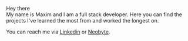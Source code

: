 Hey there  
My name is Maxim and I am a full stack developer. Here you can find the projects I've learned the most from and worked the longest on. 

You can reach me via [Linkedin](https://www.linkedin.com/in/maxim-derboven/) or [Neobyte](https://neobyte.net/).
